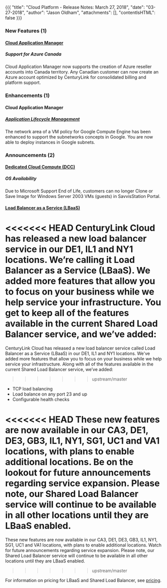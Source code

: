 {{{
"title": "Cloud Platform - Release Notes: March 27, 2018",
"date": "03-27-2018",
"author": "Jason Oldham",
"attachments": [],
"contentIsHTML": false
}}}

### New Features (1)

#### [Cloud Application Manager](//www.ctl.io/cloud-application-manager/)

##### Support for Azure Canada

Cloud Application Manager now supports the creation of Azure reseller accounts into Canada territory. Any Canadian customer can now create an Azure account optimized by CenturyLink for consolidated billing and platform support.

### Enhancements (1)

#### Cloud Application Manager

##### [Application Lifecycle Management](//www.ctl.io/cloud-application-manager/application-lifecycle-management/)

The network area of a VM policy for Google Compute Engine has been enhanced to support the subnetworks concepts in Google. You are now able to deploy instances in Google subnets.

### Announcements (2)

#### [Dedicated Cloud Compute (DCC)](//www.ctl.io/dedicated-cloud-compute/)

##### OS Availability

Due to Microsoft Support End of Life, customers can no longer Clone or Save Image for Windows Server 2003 VMs (guests) in SavvisStation Portal.

#### [Load Balancer as a Service (LBaaS)](//www.ctl.io/load-balancing/)

<<<<<<< HEAD
CenturyLink Cloud has released a new load balancer service in our DE1, IL1 and NY1 locations. We’re calling it Load Balancer as a Service (LBaaS). We added more features that allow you to focus on your business while we help service your infrastructure. You get to keep all of the features available in the current Shared Load Balancer service, and we’ve added:
=======
CenturyLink Cloud has released a new load balancer service called Load Balancer as a Service (LBaaS) in our DE1, IL1 and NY1 locations. We've added more features that allow you to focus on your business while we help service your infrastructure. Along with all of the features available in the current Shared Load Balancer service, we’ve added:
>>>>>>> upstream/master

* TCP load balancing
* Load balance on any port 23 and up
* Configurable health checks

<<<<<<< HEAD
These new features are now available in our CA3, DE1, DE3, GB3, IL1, NY1, SG1, UC1 and VA1 locations, with plans to enable additional locations. Be on the lookout for future announcements regarding service expansion. Please note, our Shared Load Balancer service will continue to be available in all other locations until they are LBaaS enabled.
=======
These new features are now available in our CA3, DE1, DE3, GB3, IL1, NY1, SG1, UC1 and VA1 locations, with plans to enable additional locations. Watch for future announcements regarding service expansion. Please note, our Shared Load Balancer service will continue to be available in all other locations until they are LBaaS enabled. 
>>>>>>> upstream/master

For information on pricing for LBaaS and Shared Load Balancer, see [pricing](//www.ctl.io/pricing).

